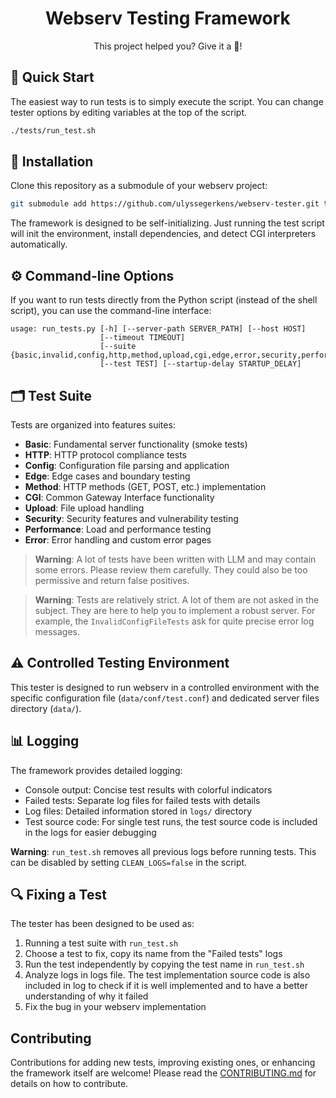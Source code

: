 <h1 align="center">
	Webserv Testing Framework
</h1>
<p align="center">
	This project helped you? Give it a 🌟!
</p>

## 🚀 Quick Start

The easiest way to run tests is to simply execute the script. You can change tester options by editing variables at the top of the script.

```bash
./tests/run_test.sh
```

## 🔧 Installation

Clone this repository as a submodule of your webserv project:

```bash
git submodule add https://github.com/ulyssegerkens/webserv-tester.git tests
```

The framework is designed to be self-initializing. Just running the test script will init the environment, install dependencies, and detect CGI interpreters automatically.

## ⚙️ Command-line Options
If you want to run tests directly from the Python script (instead of the shell script), you can use the command-line interface:

```
usage: run_tests.py [-h] [--server-path SERVER_PATH] [--host HOST]
                    [--timeout TIMEOUT]
                    [--suite {basic,invalid,config,http,method,upload,cgi,edge,error,security,performance,all}]
                    [--test TEST] [--startup-delay STARTUP_DELAY]
```

## 🗂️ Test Suite

Tests are organized into features suites:

- **Basic**: Fundamental server functionality (smoke tests)
- **HTTP**: HTTP protocol compliance tests
- **Config**: Configuration file parsing and application
- **Edge**: Edge cases and boundary testing
- **Method**: HTTP methods (GET, POST, etc.) implementation
- **CGI**: Common Gateway Interface functionality
- **Upload**: File upload handling
- **Security**: Security features and vulnerability testing
- **Performance**: Load and performance testing
- **Error**: Error handling and custom error pages

> **Warning**: A lot of tests have been written with LLM and may contain some errors. Please review them carefully. They could also be too permissive and return false positives.

> **Warning**: Tests are relatively strict. A lot of them are not asked in the subject. They are here to help you to implement a robust server. For example, the `InvalidConfigFileTests` ask for quite precise error log messages.

## ⚠️ Controlled Testing Environment
This tester is designed to run webserv in a controlled environment with the specific configuration file (`data/conf/test.conf`) and dedicated server files directory (`data/`).

## 📊 Logging

The framework provides detailed logging:

- Console output: Concise test results with colorful indicators
- Failed tests: Separate log files for failed tests with details
- Log files: Detailed information stored in `logs/` directory
- Test source code: For single test runs, the test source code is included in the logs for easier debugging

**Warning**: `run_test.sh` removes all previous logs before running tests. This can be disabled by setting `CLEAN_LOGS=false` in the script.

## 🔍 Fixing a Test
The tester has been designed to be used as:
1. Running a test suite with `run_test.sh`
2. Choose a test to fix, copy its name from the "Failed tests" logs
3. Run the test independently by copying the test name in `run_test.sh`
4. Analyze logs in logs file. The test implementation source code is also included in log to check if it is well implemented and to have a better understanding of why it failed
5. Fix the bug in your webserv implementation

## Contributing

Contributions for adding new tests, improving existing ones, or enhancing the framework itself are welcome! Please read the [CONTRIBUTING.md](CONTRIBUTING.md) for details on how to contribute.